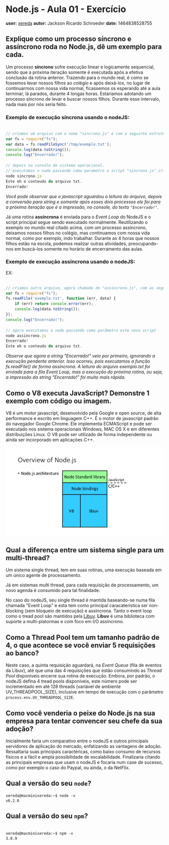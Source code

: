 # Node.js - Aula 01 - Exercício
**user:** [xereda](https://github.com/xereda)
**autor:** Jackson Ricardo Schroeder
**date:** 1464838528755

## Explique como um processo síncrono e assíncrono roda no Node.js, dê um exemplo para cada.

Um processo **síncrono** sofre execução linear e logicamente sequencial, sendo que a próxima iteração somente é executada após a efetiva conclusão da rotina anterior. Trazendo para o mundo real, é como se fossemos levar nossos filhos ao colégio e após deixá-los, no lugar de continuarmos com nossa vida normal, ficassemos os esperando até a aula terminar, lá parados, durante 4 longas horas. Estariamos adotando um processo síncrono de levar e buscar nossos filhos. Durante esse intervalo, nada mais por nós seria feito.

### Exemplo de execução síncrona usando o nodeJS:

```js

// criamos um arquivo com o nome "sincrono.js" e com a seguinte estrutura interna
var fs = require("fs");
var data = fs.readFileSync('/tmp/exemplo.txt');
console.log(data.toString());
console.log("Encerrado!");

// depois no console do sistema operacional,
// executamos o node passando como parametro o script "sincrono.js" criado acima
node sincrono.js
Este eh o conteudo do arquivo txt.
Encerrado!

```
_Você pode observar que o javascript aguardou o leitura do arquivo, depois a conversão para string e somente após esses dois processos ele foi para a próxima iteração que é a impressão, no console, do texto `"Encerrado!"`._


Já uma rotina **assíncrona** é enviada para o _Event Loop_ do NodeJS e o script principal segue sendo executado normalmente. Reutilizando o exemplo no mundo real citado acima, com um processo assíncrono, deixamos nossos filhos no colégio, mas continuamos com nossa vida normal, como por exemplo, indo trabalhar. Durante as 4 horas que nossos filhos estão na escola, podemos realizar outras atividades, preocupando-nos em buscá-los somente no horário de encerramento das aulas.

### Exemplo de execução assíncrona usando o nodeJS:


EX:

```js

// criamos outro arquivo, agora chamado de "assincrono.js", com as seguintes linhas internas
var fs = require("fs");
fs.readFile('exemplo.txt', function (err, data) {
    if (err) return console.error(err);
    console.log(data.toString());
});
console.log("Encerrado!");

// agora executamos o node passando como parâmetro este novo script
node assincrono.js
Encerrado!
Este eh o conteudo do arquivo txt.

```

_Observe que agora a string "Encerrado!" veio por primeiro, ignorando a execução pendente anterior. Isso ocorreu, pois executamos a função fs.readFile() de forma assíncrona. A leitura do arquivo exemplo.txt foi enviada para a fila Event Loop, mas a execução do próxima rotina, ou seja, a impressão da string "Encerrado!" foi muito mais rápida._


## Como o V8 executa JavaScript? Demonstre 1 exemplo com código ou imagem.

V8 é um motor javascript, desenvolvido pela Google e open source, de alta performance e escrito em linguagem C++. É o motor de javascript padrão do navegador Google Chrome. Ele implementa ECMAScript e pode ser executado nos sistema operacionais Windows, MAC OS X e em diferentes distribuições Linux. O V8 pode ser utilizado de forma independente ou ainda ser incorporado em aplicações C++.

![V8 Javascript Engine e nodeJS](img/v8_xereda.jpg)

## Qual a diferença entre um sistema single para um multi-thread?

Um sistema single thread, tem em suas rotinas, uma execução baseada em um único agente de processamento.

Já em sistemas multi thread, para cada requisição de processamento, um novo agenda é consumido para tal finalidade.

No caso do nodeJS, seu single thread é mantida baseando-se numa fila chamada "Event Loop" e esta tem como principal caracaterística ser non-blocking (sem bloqueio de execução) e assíncrona. Tanto o event loop como o tread pool são mantidos pela [Libuv](http://libuv.org/). **Libuv** é uma biblioteca com suporte a multi-platormas e com foco em I/O assíncrono.

## Como a Thread Pool tem um tamanho padrão de 4, o que acontece se você enviar 5 requisições ao banco?

Neste caso, a quinta requisição aguardará, na _Event Queue_ (fila de eventos da Libuv), até que uma das 4 requisições que estão consumindo as _Thread Pool_ disponíveis encerre sua rotina de execução. Embora, por padrão, o nodeJS defina 4 tread pools disponíveis, este número pode ser incrementado em até 128 threads (variável de ambiente UV_THREADPOOL_SIZE), inclusive em tempo de execução com o parâmetro `process.env.UV_THREADPOOL_SIZE`.

## Como você venderia o peixe do Node.js na sua empresa para tentar convencer seu chefe da sua adoção?

Inicialmente faria um comparativo entre o nodeJS e outros principais servidores de aplicação do mercado, enfatizando as vantagens de adoção. Ressaltaria suas principais caractéricas, como baixo consumo de recursos físicos e a fácil e ampla possibilidade de escalabilidade. Finalizaria citando as principais empresas que usam o nodeJS e focaria num case de sucesso, como por exemplo o caso do Paypal, ou ainda, o da NetFlix.

## Qual a versão do seu `node`?

```
xereda@macminixereda:~$ node -v
v6.2.0

```

## Qual a versão do seu `npm`?

```

xereda@macminixereda:~$ npm -v
3.8.9

```
